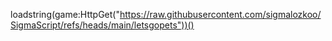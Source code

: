 
loadstring(game:HttpGet("https://raw.githubusercontent.com/sigmalozkoo/SigmaScript/refs/heads/main/letsgopets"))()
